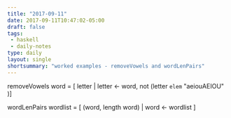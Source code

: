 ```yaml
---
title: "2017-09-11"
date: 2017-09-11T10:47:02-05:00
draft: false
tags: 
 - haskell
 - daily-notes
type: daily
layout: single
shortsummary: "worked examples - removeVowels and wordLenPairs"
---
```


removeVowels word = [ letter | letter <- word, not (letter `elem` "aeiouAEIOU" )]

wordLenPairs wordlist = [ (word, length word) | word <- wordlist ]

